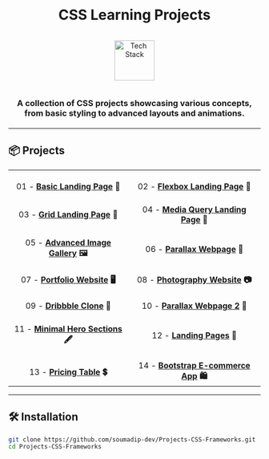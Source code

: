 <h1 align="center">
  <br>
  CSS Learning Projects
  <br>
</h1>

<div align="center">
  <a href="https://github.com/kavindu-dilshan">
    <img src="https://skillicons.dev/icons?i=html,css" alt="Tech Stack" width="80" style="padding: 15px 0;">
  </a>
</div>

<h3 align="center" style="margin: 20px 0;">
  A collection of CSS projects showcasing various concepts, from basic styling to advanced layouts and animations.  
</h3>

---

## 📦 Projects

<div align="center">

|  |  |
| :--: | :--: |
| <div align="center"><br>01 - **[Basic Landing Page](./01-basic-landing-page) 🎨**</div> | <div align="center"><br>02 - **[Flexbox Landing Page](./02-flexbox-landing-page) 📐**</div> |
| <div align="center"><br>03 - **[Grid Landing Page](./03-grid-landing-page) 🔲**</div> | <div align="center"><br>04 - **[Media Query Landing Page](./04-media-query-landing-page) 📱**</div> |
| <div align="center"><br>05 - **[Advanced Image Gallery](./05-advanced-image-gallery) 🖼️**</div> | <div align="center"><br>06 - **[Parallax Webpage](./06-parallax-webpage) 🌄**</div> |
| <div align="center"><br>07 - **[Portfolio Website](./07-portfolio-website) 🖥️**</div> | <div align="center"><br>08 - **[Photography Website](./08-photography-website) 📷**</div> |
| <div align="center"><br>09 - **[Dribbble Clone](./09-Dribble-clone) 🎨**</div> | <div align="center"><br>10 - **[Parallax Webpage 2](./10-parallax-webpage-2) 🌅**</div> |
| <div align="center"><br>11 - **[Minimal Hero Sections](./11-minimal-hero-sections) 🖋️**</div> | <div align="center"><br>12 - **[Landing Pages](./12-landing-pages) 📜**</div> |
| <div align="center"><br>13 - **[Pricing Table](./13-pricing-table) 💲**</div> | <div align="center"><br>14 - **[Bootstrap E-commerce App](./14-Bootstrap-Ecommerce%20app) 🛍️**</div> |

</div>

---

## 🛠️ Installation

```bash
git clone https://github.com/soumadip-dev/Projects-CSS-Frameworks.git
cd Projects-CSS-Frameworks

